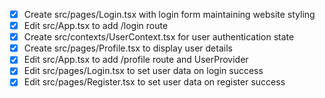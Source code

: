 - [x] Create src/pages/Login.tsx with login form maintaining website styling
- [x] Edit src/App.tsx to add /login route
- [x] Create src/contexts/UserContext.tsx for user authentication state
- [x] Create src/pages/Profile.tsx to display user details
- [x] Edit src/App.tsx to add /profile route and UserProvider
- [x] Edit src/pages/Login.tsx to set user data on login success
- [x] Edit src/pages/Register.tsx to set user data on register success
